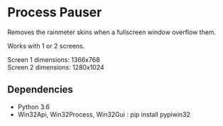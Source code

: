 # Process Pauser

Removes the rainmeter skins when a fullscreen window overflow them.

Works with 1 or 2 screens.

Screen 1 dimensions: 1366x768\
Screen 2 dimensions: 1280x1024 

## Dependencies
- Python 3.6
- Win32Api, Win32Process, Win32Gui : pip install pypiwin32